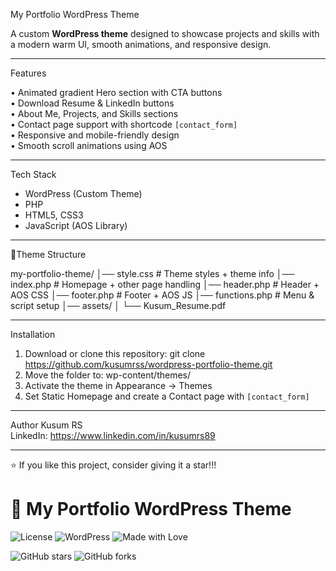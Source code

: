 
My Portfolio WordPress Theme

A custom **WordPress theme** designed to showcase projects and skills with a modern warm UI, smooth animations, and responsive design.

---

Features

•	Animated gradient Hero section with CTA buttons  
•	Download Resume & LinkedIn buttons  
•	About Me, Projects, and Skills sections  
•	Contact page support with shortcode `[contact_form]`  
•	Responsive and mobile-friendly design  
•	Smooth scroll animations using AOS  

---

Tech Stack
- WordPress (Custom Theme)
- PHP
- HTML5, CSS3
- JavaScript (AOS Library)

---

📂Theme Structure

my-portfolio-theme/
│── style.css           # Theme styles + theme info
│── index.php           # Homepage + other page handling
│── header.php          # Header + AOS CSS
│── footer.php          # Footer + AOS JS
│── functions.php       # Menu & script setup
│── assets/
│     └── Kusum_Resume.pdf

---

Installation
1. Download or clone this repository:
   git clone https://github.com/kusumrss/wordpress-portfolio-theme.git
2. Move the folder to:
   wp-content/themes/
3. Activate the theme in Appearance → Themes
4. Set Static Homepage and create a Contact page with `[contact_form]`

---


Author
Kusum RS  
LinkedIn: https://www.linkedin.com/in/kusumrs89

---

⭐ If you like this project, consider giving it a star!!!

# 🎨 My Portfolio WordPress Theme

![License](https://img.shields.io/badge/license-MIT-green)
![WordPress](https://img.shields.io/badge/WordPress-Custom%20Theme-blue)
![Made with Love](https://img.shields.io/badge/Made%20with-❤️-red)

![GitHub stars](https://img.shields.io/github/stars/kusumrss/wordpress-portfolio-theme?style=social)
![GitHub forks](https://img.shields.io/github/forks/kusumrss/wordpress-portfolio-theme?style=social)

